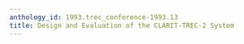 ```yaml
---
anthology_id: 1993.trec_conference-1993.13
title: Design and Evaluation of the CLARIT-TREC-2 System
---
```

